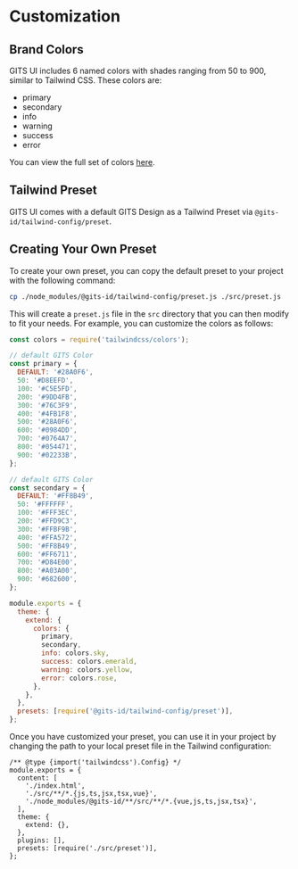 # Customization

## Brand Colors

GITS UI includes 6 named colors with shades ranging from 50 to 900, similar to Tailwind CSS. These colors are:

- primary
- secondary
- info
- warning
- success
- error

You can view the full set of colors [here](https://gits-ui.web.app/?path=/story/foundation-colors--colors).

## Tailwind Preset

GITS UI comes with a default GITS Design as a Tailwind Preset via `@gits-id/tailwind-config/preset`.

## Creating Your Own Preset

To create your own preset, you can copy the default preset to your project with the following command:

```bash
cp ./node_modules/@gits-id/tailwind-config/preset.js ./src/preset.js
```

This will create a `preset.js` file in the `src` directory that you can then modify to fit your needs. For example, you can customize the colors as follows:

```js
const colors = require('tailwindcss/colors');

// default GITS Color
const primary = {
  DEFAULT: '#28A0F6',
  50: '#D8EEFD',
  100: '#C5E5FD',
  200: '#9DD4FB',
  300: '#76C3F9',
  400: '#4FB1F8',
  500: '#28A0F6',
  600: '#0984DD',
  700: '#0764A7',
  800: '#054471',
  900: '#02233B',
};

// default GITS Color
const secondary = {
  DEFAULT: '#FF8B49',
  50: '#FFFFFF',
  100: '#FFF3EC',
  200: '#FFD9C3',
  300: '#FFBF9B',
  400: '#FFA572',
  500: '#FF8B49',
  600: '#FF6711',
  700: '#D84E00',
  800: '#A03A00',
  900: '#682600',
};

module.exports = {
  theme: {
    extend: {
      colors: {
        primary,
        secondary,
        info: colors.sky,
        success: colors.emerald,
        warning: colors.yellow,
        error: colors.rose,
      },
    },
  },
  presets: [require('@gits-id/tailwind-config/preset')],
};
```

Once you have customized your preset, you can use it in your project by changing the path to your local preset file in the Tailwind configuration:

```js{12}
/** @type {import('tailwindcss').Config} */
module.exports = {
  content: [
    './index.html',
    './src/**/*.{js,ts,jsx,tsx,vue}',
    './node_modules/@gits-id/**/src/**/*.{vue,js,ts,jsx,tsx}',
  ],
  theme: {
    extend: {},
  },
  plugins: [],
  presets: [require('./src/preset')],
};
```
